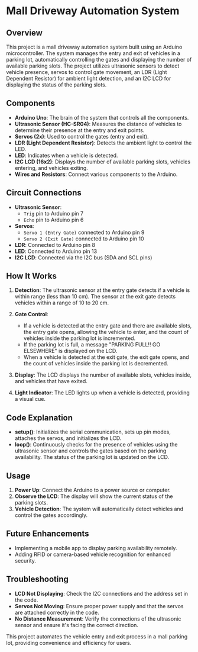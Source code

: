 # Mall Driveway Automation System

## Overview

This project is a mall driveway automation system built using an Arduino microcontroller. The system manages the entry and exit of vehicles in a parking lot, automatically controlling the gates and displaying the number of available parking slots. The project utilizes ultrasonic sensors to detect vehicle presence, servos to control gate movement, an LDR (Light Dependent Resistor) for ambient light detection, and an I2C LCD for displaying the status of the parking slots.

## Components

- **Arduino Uno**: The brain of the system that controls all the components.
- **Ultrasonic Sensor (HC-SR04)**: Measures the distance of vehicles to determine their presence at the entry and exit points.
- **Servos (2x)**: Used to control the gates (entry and exit).
- **LDR (Light Dependent Resistor)**: Detects the ambient light to control the LED.
- **LED**: Indicates when a vehicle is detected.
- **I2C LCD (16x2)**: Displays the number of available parking slots, vehicles entering, and vehicles exiting.
- **Wires and Resistors**: Connect various components to the Arduino.

## Circuit Connections

- **Ultrasonic Sensor**: 
  - `Trig` pin to Arduino pin 7
  - `Echo` pin to Arduino pin 6
- **Servos**: 
  - `Servo 1 (Entry Gate)` connected to Arduino pin 9
  - `Servo 2 (Exit Gate)` connected to Arduino pin 10
- **LDR**: Connected to Arduino pin 8
- **LED**: Connected to Arduino pin 13
- **I2C LCD**: Connected via the I2C bus (SDA and SCL pins)

## How It Works

1. **Detection**: The ultrasonic sensor at the entry gate detects if a vehicle is within range (less than 10 cm). The sensor at the exit gate detects vehicles within a range of 10 to 20 cm.
  
2. **Gate Control**: 
   - If a vehicle is detected at the entry gate and there are available slots, the entry gate opens, allowing the vehicle to enter, and the count of vehicles inside the parking lot is incremented.
   - If the parking lot is full, a message "PARKING FULL!! GO ELSEWHERE" is displayed on the LCD.
   - When a vehicle is detected at the exit gate, the exit gate opens, and the count of vehicles inside the parking lot is decremented.

3. **Display**: The LCD displays the number of available slots, vehicles inside, and vehicles that have exited.

4. **Light Indicator**: The LED lights up when a vehicle is detected, providing a visual cue.

## Code Explanation

- **setup()**: Initializes the serial communication, sets up pin modes, attaches the servos, and initializes the LCD.
- **loop()**: Continuously checks for the presence of vehicles using the ultrasonic sensor and controls the gates based on the parking availability. The status of the parking lot is updated on the LCD.

## Usage

1. **Power Up**: Connect the Arduino to a power source or computer.
2. **Observe the LCD**: The display will show the current status of the parking slots.
3. **Vehicle Detection**: The system will automatically detect vehicles and control the gates accordingly.

## Future Enhancements

- Implementing a mobile app to display parking availability remotely.
- Adding RFID or camera-based vehicle recognition for enhanced security.

## Troubleshooting

- **LCD Not Displaying**: Check the I2C connections and the address set in the code.
- **Servos Not Moving**: Ensure proper power supply and that the servos are attached correctly in the code.
- **No Distance Measurement**: Verify the connections of the ultrasonic sensor and ensure it's facing the correct direction.

This project automates the vehicle entry and exit process in a mall parking lot, providing convenience and efficiency for users.
